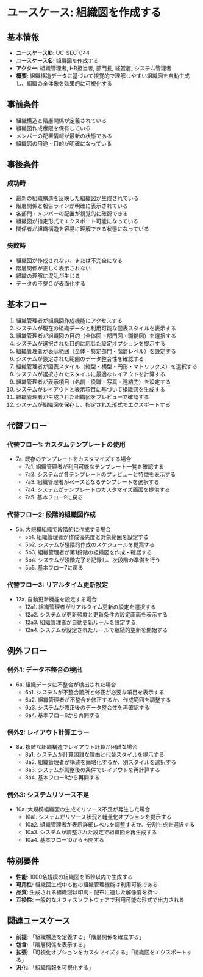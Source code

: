 # ユースケース: 組織図を作成する

## 基本情報

- **ユースケースID**: UC-SEC-044
- **ユースケース名**: 組織図を作成する
- **アクター**: 組織管理者, HR担当者, 部門長, 経営層, システム管理者
- **概要**: 組織構造データに基づいて視覚的で理解しやすい組織図を自動生成し、組織の全体像を効果的に可視化する

## 事前条件

- 組織構造と階層関係が定義されている
- 組織図作成権限を保有している
- メンバーの配置情報が最新の状態である
- 組織図の用途・目的が明確になっている

## 事後条件

### 成功時
- 最新の組織構造を反映した組織図が生成されている
- 階層関係と報告ラインが明確に表示されている
- 各部門・メンバーの配置が視覚的に確認できる
- 組織図が指定形式でエクスポート可能になっている
- 関係者が組織構造を容易に理解できる状態になっている

### 失敗時
- 組織図が作成されない、または不完全になる
- 階層関係が正しく表示されない
- 組織の理解に混乱が生じる
- データの不整合が表面化する

## 基本フロー

1. 組織管理者が組織図作成機能にアクセスする
2. システムが現在の組織データと利用可能な図表スタイルを表示する
3. 組織管理者が組織図の目的（全体図・部門図・職能図）を選択する
4. システムが選択された目的に応じた設定オプションを提示する
5. 組織管理者が表示範囲（全体・特定部門・階層レベル）を設定する
6. システムが設定された範囲のデータ整合性を確認する
7. 組織管理者が図表スタイル（縦型・横型・円形・マトリックス）を選択する
8. システムが選択されたスタイルに最適なレイアウトを計算する
9. 組織管理者が表示項目（名前・役職・写真・連絡先）を設定する
10. システムがレイアウトと表示項目に基づいて組織図を生成する
11. 組織管理者が生成された組織図をプレビューで確認する
12. システムが組織図を保存し、指定された形式でエクスポートする

## 代替フロー

### 代替フロー1: カスタムテンプレートの使用
- 7a. 既存のテンプレートをカスタマイズする場合
  - 7a1. 組織管理者が利用可能なテンプレート一覧を確認する
  - 7a2. システムが各テンプレートのプレビューと特徴を表示する
  - 7a3. 組織管理者がベースとなるテンプレートを選択する
  - 7a4. システムがテンプレートのカスタマイズ画面を提供する
  - 7a5. 基本フロー9に戻る

### 代替フロー2: 段階的組織図作成
- 5b. 大規模組織で段階的に作成する場合
  - 5b1. 組織管理者が作成優先度と対象範囲を設定する
  - 5b2. システムが段階的作成のスケジュールを提案する
  - 5b3. 組織管理者が第1段階の組織図を作成・確認する
  - 5b4. システムが段階完了を記録し、次段階の準備を行う
  - 5b5. 基本フロー7に戻る

### 代替フロー3: リアルタイム更新設定
- 12a. 自動更新機能を設定する場合
  - 12a1. 組織管理者がリアルタイム更新の設定を選択する
  - 12a2. システムが更新頻度と更新条件の設定画面を表示する
  - 12a3. 組織管理者が自動更新ルールを設定する
  - 12a4. システムが設定されたルールで継続的更新を開始する

## 例外フロー

### 例外1: データ不整合の検出
- 6a. 組織データに不整合が検出された場合
  - 6a1. システムが不整合箇所と修正が必要な項目を表示する
  - 6a2. 組織管理者が不整合を修正するか、作成範囲を調整する
  - 6a3. システムが修正後のデータ整合性を再確認する
  - 6a4. 基本フロー6から再開する

### 例外2: レイアウト計算エラー
- 8a. 複雑な組織構造でレイアウト計算が困難な場合
  - 8a1. システムが計算困難な理由と代替スタイルを提示する
  - 8a2. 組織管理者が構造を簡略化するか、別スタイルを選択する
  - 8a3. システムが調整後の条件でレイアウトを再計算する
  - 8a4. 基本フロー8から再開する

### 例外3: システムリソース不足
- 10a. 大規模組織図の生成でリソース不足が発生した場合
  - 10a1. システムがリソース状況と軽量化オプションを提示する
  - 10a2. 組織管理者が表示詳細レベルを調整するか、分割生成を選択する
  - 10a3. システムが調整された設定で組織図を再生成する
  - 10a4. 基本フロー10から再開する

## 特別要件

- **性能**: 1000名規模の組織図を15秒以内で生成する
- **可用性**: 組織図生成中も他の組織管理機能は利用可能である
- **品質**: 生成される組織図は印刷・配布に適した解像度を持つ
- **互換性**: 一般的なオフィスソフトウェアで利用可能な形式で出力される

## 関連ユースケース

- **前提**: 「組織構造を定義する」「階層関係を確立する」
- **包含**: 「階層関係を表示する」
- **拡張**: 「可視化オプションをカスタマイズする」「組織図をエクスポートする」
- **汎化**: 「組織情報を可視化する」